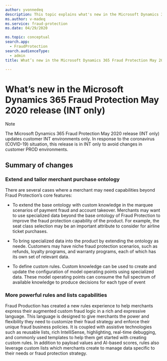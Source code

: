 ```yaml
---
author: yvonnedeq
description: This topic explains what's new in the Microsoft Dynamics 365 Fraud Protection May 2020 release (INT only).
ms.author: v-madeq
ms.service: fraud-protection
ms.date: 04/29/2020

ms.topic: conceptual
search.app: 
  - FraudProtection
search.audienceType:
  - admin
title: What’s new in the Microsoft Dynamics 365 Fraud Protection May 2020 release (INT only)

---
```


# What’s new in the Microsoft Dynamics 365 Fraud Protection May 2020 release (INT only)

> [!NOTE]
> The Microsoft Dynamics 365 Fraud Protection May 2020 release (INT only) updates customer INT environments only. In response to the coronavirus (COVID-19) situation, this release is in INT only to avoid changes in customer PROD environments.

## Summary of changes

### Extend and tailor merchant purchase ontology 

There are several cases where a merchant may need capabilities beyond Fraud Protection’s core features: 

- To extend the base ontology with custom knowledge in the marquee scenarios of payment fraud and account takeover. Merchants may want to use specialized data beyond the base ontology of Fraud Protection to improve the fraud protection capability of the product. For example, the seat class selection may be an important attribute to consider for airline ticket purchases. 

- To bring specialized data into the product by extending the ontology as neede. Customers may have niche fraud protection scenarios, such as refunds, loyalty programs, and warranty programs, each of which has its own set of relevant data. 

- To define custom rules. Custom knowledge can be used to create and update the configuration of model operating points using specialized data. These model operating points can consume the full spectrum of available knowledge to produce decisions for each type of event

### More powerful rules and lists capabilities

Fraud Production has created a new rules experience to help merchants express their augmented custom fraud logic in a rich and expressive language. This language is designed to give merchants the power and flexibility they need to customize their fraud strategy and enforce their unique fraud business policies. It is coupled with assistive technologies such as reusable lists, rich IntelliSense, highlighting, real-time debugging, and commonly used templates to help them get started with creating custom rules. In addition to payload values and AI-based scores, rules also leverage custom lists which merchants create to manage data specific to their needs or fraud protection strategy.
